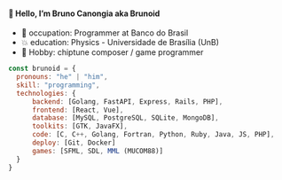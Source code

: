 #### :octopus: Hello, I’m Bruno Canongia aka Brunoid
* :floppy_disk: occupation: Programmer at Banco do Brasil
* :collision: education: Physics - Universidade de Brasília (UnB)
* :musical_keyboard: Hobby: chiptune composer / game programmer
```javascript
const brunoid = {
  pronouns: "he" | "him",
  skill: "programming",
  technologies: {
      backend: [Golang, FastAPI, Express, Rails, PHP],
      frontend: [React, Vue],
      database: [MySQL, PostgreSQL, SQLite, MongoDB],
      toolkits: [GTK, JavaFX],
      code: [C, C++, Golang, Fortran, Python, Ruby, Java, JS, PHP],
      deploy: [Git, Docker]
      games: [SFML, SDL, MML (MUCOM88)]
  }
}
```
